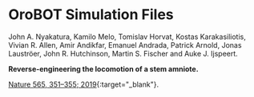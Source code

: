 # OroBOT Simulation Files

John A. Nyakatura, Kamilo Melo, Tomislav Horvat, Kostas Karakasiliotis, Vivian R. Allen, Amir Andikfar, Emanuel Andrada, Patrick Arnold, Jonas Lauströer, John R. Hutchinson, Martin S. Fischer and Auke J. Ijspeert.

**Reverse-engineering the locomotion of a stem amniote.**

[Nature 565, 351–355; 2019](https://www.nature.com/articles/s41586-018-0851-2){:target="_blank"}.
